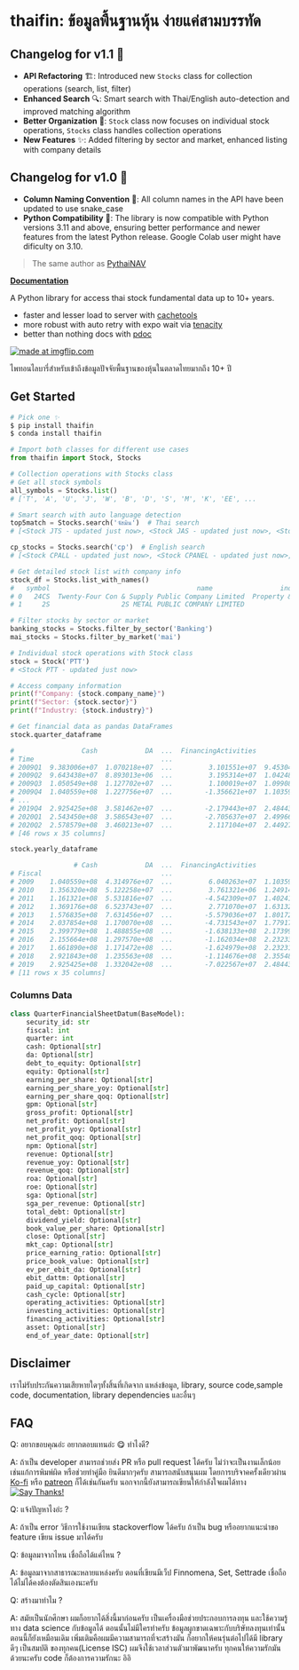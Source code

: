 # thaifin: ข้อมูลพื้นฐานหุ้น ง่ายแค่สามบรรทัด

## Changelog for v1.1 📜

- **API Refactoring** 🏗️: Introduced new `Stocks` class for collection operations (search, list, filter)
- **Enhanced Search** 🔍: Smart search with Thai/English auto-detection and improved matching algorithm
- **Better Organization** 📁: `Stock` class now focuses on individual stock operations, `Stocks` class handles collection operations
- **New Features** ✨: Added filtering by sector and market, enhanced listing with company details

## Changelog for v1.0 📜

- **Column Naming Convention** 📛: All column names in the API have been updated to use snake_case
- **Python Compatibility** 🐍: The library is now compatible with Python versions 3.11 and above, ensuring better performance and newer features from the latest Python release. Google Colab user might have dificulty on 3.10.

> The same author as [PythaiNAV](https://github.com/CircleOnCircles/pythainav)

 [**Documentation**](https://circleoncircles.github.io/thaifin/thaifin.html)

A Python library for access thai stock fundamental data up to 10+ years. 

- faster and lesser load to server with [cachetools](https://pypi.org/project/cachetools/)
- more robust with auto retry with expo wait via [tenacity](https://github.com/jd/tenacity)
- better than nothing docs with [pdoc](https://pdoc.dev/)

<a href="https://imgflip.com/i/4dxnzi"><img src="https://i.imgflip.com/4dxnzi.jpg" title="made at imgflip.com"/></a><div></div>

ไพทอนไลบารี่สำหรับเข้าถึงข้อมูลปัจจัยพื้นฐานของหุ้นในตลาดไทยมากถึง 10+ ปี

## Get Started

```bash
# Pick one ✨
$ pip install thaifin
$ conda install thaifin
```

```python
# Import both classes for different use cases
from thaifin import Stock, Stocks

# Collection operations with Stocks class
# Get all stock symbols
all_symbols = Stocks.list() 
# ['T', 'A', 'U', 'J', 'W', 'B', 'D', 'S', 'M', 'K', 'EE', ...

# Smart search with auto language detection
top5match = Stocks.search('จัสมิน')  # Thai search
# [<Stock JTS - updated just now>, <Stock JAS - updated just now>, <Stock JASIF - updated just now>, ...

cp_stocks = Stocks.search('cp')  # English search
# [<Stock CPALL - updated just now>, <Stock CPANEL - updated just now>, <Stock CPAXT - updated just now>, ...

# Get detailed stock list with company info
stock_df = Stocks.list_with_names()
#   symbol                                     name                 industry                  sector market
# 0   24CS  Twenty-Four Con & Supply Public Company Limited  Property & Construction                       -    mai
# 1     2S                  2S METAL PUBLIC COMPANY LIMITED              Industrials  Steel and Metal Products    SET

# Filter stocks by sector or market
banking_stocks = Stocks.filter_by_sector('Banking')
mai_stocks = Stocks.filter_by_market('mai')

# Individual stock operations with Stock class
stock = Stock('PTT')
# <Stock PTT - updated just now>

# Access company information
print(f"Company: {stock.company_name}")
print(f"Sector: {stock.sector}")
print(f"Industry: {stock.industry}")

# Get financial data as pandas DataFrames
stock.quarter_dataframe

#                 Cash            DA  ...  FinancingActivities         Asset
# Time                                ...                                   
# 2009Q1  9.383006e+07  1.070218e+07  ...         3.101551e+07  9.453044e+08
# 2009Q2  9.643438e+07  8.893013e+06  ...         3.195314e+07  1.042480e+09
# 2009Q3  1.050549e+08  1.127702e+07  ...         1.100019e+07  1.099084e+09
# 2009Q4  1.040559e+08  1.227756e+07  ...        -1.356621e+07  1.103590e+09
# ...
# 2019Q4  2.925425e+08  3.581462e+07  ...        -2.179443e+07  2.484439e+09
# 2020Q1  2.543450e+08  3.586543e+07  ...        -2.705637e+07  2.499666e+09
# 2020Q2  2.578579e+08  3.460213e+07  ...         2.117104e+07  2.449277e+09
# [46 rows x 35 columns]

stock.yearly_dataframe

                # Cash            DA  ...  FinancingActivities         Asset
# Fiscal                              ...                                   
# 2009    1.040559e+08  4.314976e+07  ...         6.040263e+07  1.103590e+09
# 2010    1.356320e+08  5.122258e+07  ...         3.761321e+06  1.249148e+09
# 2011    1.161321e+08  5.531816e+07  ...        -4.542309e+07  1.402412e+09
# 2012    1.369176e+08  6.523743e+07  ...         2.771070e+07  1.631320e+09
# 2013    1.576835e+08  7.631456e+07  ...        -5.579036e+07  1.801722e+09
# 2014    2.037854e+08  1.170070e+08  ...        -4.731543e+07  1.779179e+09
# 2015    2.399779e+08  1.488855e+08  ...        -1.638133e+08  2.173996e+09
# 2016    2.155664e+08  1.297570e+08  ...        -1.162034e+08  2.232331e+09
# 2017    1.661890e+08  1.171472e+08  ...        -1.624979e+08  2.232314e+09
# 2018    2.921843e+08  1.235563e+08  ...        -1.114676e+08  2.355484e+09
# 2019    2.925425e+08  1.332042e+08  ...        -7.022567e+07  2.484439e+09
# [11 rows x 35 columns]

```

### Columns Data

```python
class QuarterFinancialSheetDatum(BaseModel):
    security_id: str
    fiscal: int
    quarter: int
    cash: Optional[str]
    da: Optional[str]
    debt_to_equity: Optional[str]
    equity: Optional[str]
    earning_per_share: Optional[str]
    earning_per_share_yoy: Optional[str]
    earning_per_share_qoq: Optional[str]
    gpm: Optional[str]
    gross_profit: Optional[str]
    net_profit: Optional[str]
    net_profit_yoy: Optional[str]
    net_profit_qoq: Optional[str]
    npm: Optional[str]
    revenue: Optional[str]
    revenue_yoy: Optional[str]
    revenue_qoq: Optional[str]
    roa: Optional[str]
    roe: Optional[str]
    sga: Optional[str]
    sga_per_revenue: Optional[str]
    total_debt: Optional[str]
    dividend_yield: Optional[str]
    book_value_per_share: Optional[str]
    close: Optional[str]
    mkt_cap: Optional[str]
    price_earning_ratio: Optional[str]
    price_book_value: Optional[str]
    ev_per_ebit_da: Optional[str]
    ebit_dattm: Optional[str]
    paid_up_capital: Optional[str]
    cash_cycle: Optional[str]
    operating_activities: Optional[str]
    investing_activities: Optional[str]
    financing_activities: Optional[str]
    asset: Optional[str]
    end_of_year_date: Optional[str]
```

## Disclaimer

เราไม่รับประกันความเสียหายใดๆทั้งสิ้นที่เกิดจาก แหล่งข้อมูล, library, source code,sample code, documentation, library dependencies และอื่นๆ

## FAQ
Q: อยากขอบคุณอ่ะ อยากตอบแทนอ่ะ 😋 ทำไงดี?

A: ถ้าเป็น developer สามารถช่วยส่ง PR หรือ pull request ได้ครับ ไม่ว่าจะเป็นงานเล็กน้อยเช่นแก้การพิมพ์ผิด หรือช่วยทำคู่มือ ยินดีมากๆครับ สามารถสนับสนุนผม
โดยการบริจาคครั้งเดียวผ่าน [Ko-fi](https://ko-fi.com/circleoncircles) หรือ [patreon](https://www.patreon.com/CircleOnCircles) ก็ได้เช่นกันครับ นอกจากนี้ยังสามารถเขียนให้กำลังใจผมได้ทาง [![Say Thanks!](https://img.shields.io/badge/Say%20Thanks-!-1EAEDB.svg)](https://saythanks.io/to/nutchanon@codustry.com)

Q: แจ้งปัญหาไงอ่ะ ?

A: ถ้าเป็น error วิธีการใช้งานเขียน stackoverflow ได้ครับ ถ้าเป็น bug หรืออยากแนะนำขอ feature เขียน issue มาได้ครับ

Q: ข้อมูลมาจากไหน เชื่อถือได้แค่ไหน ?

A: ข้อมูลมาจากสาธารณะหลายแหล่งครับ ตอนที่เขียนมีเว็ป Finnomena, Set, Settrade เชื่อถือได้ไม่ได้คงต้องตัดสินเองนะครับ

Q: สร้างมาทำไม ?

A: สมัยเป็นนักศึกษา ผมก็อยากได้สิ่งนี้มาก่อนครับ เป็นเครื่องมือช่วยประกอบการลงทุน และใช้ความรู้ทาง data science กับข้อมูลได้ ตอนนั้นไม่มีใครทำครับ 
ข้อมูลผูกขาดเฉพาะกับบริษัทลงทุนเท่านั้น ตอนนี้ก็ยังเหมือนเดิม เพิ่มเติมคือผมมีความสามารถที่จะสร้างมัน ก็อยากให้คนรุ่นต่อไปได้มี library ดีๆ เป็นสมบัติ
ของทุกคน(License ISC) ผมจึงใช้เวลาส่วนตัวมาพัฒนาครับ ทุกคนให้ความรักมันด้วยนะครับ code ก็ต้องการความรักนะ อิอิ

 
 

